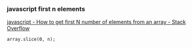 ### javascript first n elements 


[javascript - How to get first N number of elements from an array - Stack Overflow](https://stackoverflow.com/questions/34883068/how-to-get-first-n-number-of-elements-from-an-array "javascript - How to get first N number of elements from an array - Stack Overflow")


 

```
array.slice(0, n);

```
